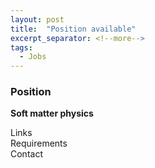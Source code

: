 ```yaml
---
layout: post
title:  "Position available"
excerpt_separator: <!--more-->
tags: 
  - Jobs
---
```


### Position

**Soft matter physics**

<!--more-->
Links <br>
Requirements <br>
Contact <br>
